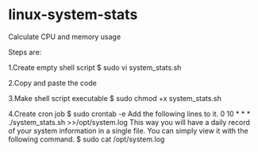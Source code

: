 # linux-system-stats
Calculate CPU and memory usage

Steps are:

1.Create empty shell script
$ sudo vi system_stats.sh

2.Copy and paste the code

3.Make shell script executable
$ sudo chmod +x system_stats.sh

4.Create cron job
$ sudo crontab -e
Add the following lines to it.
0 10 * * * ./system_stats.sh >>/opt/system.log
This way you will have a daily record of your system information in a single file. You can simply view it with the following command.
$ sudo cat /opt/system.log
